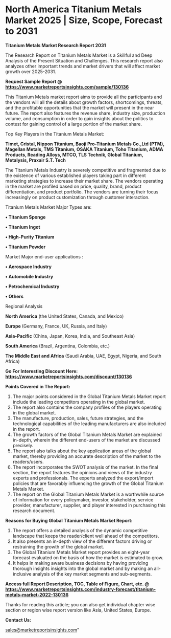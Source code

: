 # North America Titanium Metals Market 2025 | Size, Scope, Forecast to 2031

<strong>Titanium Metals Market Research Report 2031</strong>

The Research Report on Titanium Metals Market is a Skillful and Deep Analysis of the Present Situation and Challenges. This research report also analyzes other important trends and market drivers that will affect market growth over 2025-2031.

<strong>Request Sample Report @ <a href=https://www.marketreportsinsights.com/sample/130136>https://www.marketreportsinsights.com/sample/130136</a></strong>

This Titanium Metals market report aims to provide all the participants and the vendors will all the details about growth factors, shortcomings, threats, and the profitable opportunities that the market will present in the near future. The report also features the revenue share, industry size, production volume, and consumption in order to gain insights about the politics to contest for gaining control of a large portion of the market share.

Top Key Players in the Titanium Metals Market:

<strong>Timet, Cristal, Nippon Titanium, Baoji Pro-Titanium Metals Co.,Ltd (PTM), Magellan Metals, TMS Titanium, OSAKA Titanium, Toho Titanium, ADMA Products, Reading Alloys, MTCO, TLS Technik, Global Titanium, Metalysis, Praxair S.T. Tech</strong>

The Titanium Metals Industry is severely competitive and fragmented due to the existence of various established players taking part in different marketing strategies to increase their market share. The vendors operating in the market are profiled based on price, quality, brand, product differentiation, and product portfolio. The vendors are turning their focus increasingly on product customization through customer interaction.

Titanium Metals Market Major Types are:

<strong>• Titanium Sponge

• Titanium Ingot

• High-Purity Titanium

• Titanium Powder</strong>

Market Major end-user applications :

<strong>• Aerospace Industry

• Automobile Industry

• Petrochemical Industry

• Others</strong>

Regional Analysis

</u><strong><b>North America</b></strong> (the United States, Canada, and Mexico)

<strong><b>Europe </b></strong>(Germany, France, UK, Russia, and Italy)

<strong><b>Asia-Pacific</b></strong> (China, Japan, Korea, India, and Southeast Asia)

<strong><b>South America</b></strong> (Brazil, Argentina, Colombia, etc.)

<strong><b>The Middle East and Africa</b></strong> (Saudi Arabia, UAE, Egypt, Nigeria, and South Africa)

<strong>Go For Interesting Discount Here: <a href=https://www.marketreportsinsights.com/discount/130136>https://www.marketreportsinsights.com/discount/130136</a></strong>

<strong>Points Covered in The Report:</strong>
<ol>
  <li>The major points considered in the Global Titanium Metals Market report include the leading competitors operating in the global market.</li>
  <li>The report also contains the company profiles of the players operating in the global market.</li>
  <li>The manufacture, production, sales, future strategies, and the technological capabilities of the leading manufacturers are also included in the report.</li>
  <li>The growth factors of the Global Titanium Metals Market are explained in-depth, wherein the different end-users of the market are discussed precisely.</li>
  <li>The report also talks about the key application areas of the global market, thereby providing an accurate description of the market to the readers/users.</li>
  <li>The report incorporates the SWOT analysis of the market. In the final section, the report features the opinions and views of the industry experts and professionals. The experts analyzed the export/import policies that are favorably influencing the growth of the Global Titanium Metals Market.</li>
  <li>The report on the Global Titanium Metals Market is a worthwhile source of information for every policymaker, investor, stakeholder, service provider, manufacturer, supplier, and player interested in purchasing this research document.</li>
</ol>
<strong>Reasons for Buying Global Titanium Metals Market Report:</strong>

<ol>
  <li>The report offers a detailed analysis of the dynamic competitive landscape that keeps the reader/client well ahead of the competitors.</li>
  <li>It also presents an in-depth view of the different factors driving or restraining the growth of the global market.</li>
  <li>The Global Titanium Metals Market report provides an eight-year forecast evaluated on the basis of how the market is estimated to grow.</li>
  <li>It helps in making aware business decisions by having providing thorough insights insights into the global market and by making an all-inclusive analysis of the key market segments and sub-segments.</li>
</ol>
<strong>Access full Report Description, TOC, Table of Figure, Chart, etc. @ <a href=https://www.marketreportsinsights.com/industry-forecast/titanium-metals-market-2022-130136>https://www.marketreportsinsights.com/industry-forecast/titanium-metals-market-2022-130136</a></strong>


Thanks for reading this article; you can also get individual chapter wise section or region wise report version like Asia, United States, Europe.

<strong>Contact Us:</strong>

sales@marketreportsinsights.com"

